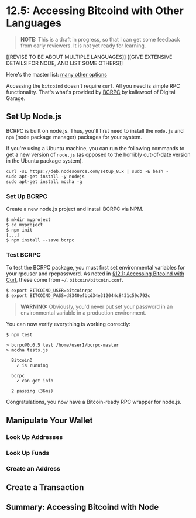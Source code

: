 # 12.5: Accessing Bitcoind with Other Languages

> **NOTE:** This is a draft in progress, so that I can get some feedback from early reviewers. It is not yet ready for learning.

[[REVISE TO BE ABOUT MULTIPLE LANGUAGES]]
[[GIVE EXTENSIVE DETAILS FOR NODE, AND LIST SOME OTHERS]]

Here's the master list:  [many other options](https://en.bitcoin.it/wiki/API_reference_(JSON-RPC))

Accessing the `bitcoind` doesn't require `curl`. All you need is simple RPC functionality. That's what's provided by [BCRPC](https://github.com/dgarage/bcrpc) by kallewoof of Digital Garage.

## Set Up Node.js

BCRPC is built on node.js. Thus, you'll first need to install the `node.js` and `npm` (node package manager) packages for your system. 

If you're using a Ubuntu machine, you can run the following commands to get a new version of `node.js` (as opposed to the horribly out-of-date version in the Ubuntu package system).
```
curl -sL https://deb.nodesource.com/setup_8.x | sudo -E bash -
sudo apt-get install -y nodejs
sudo apt-get install mocha -g
```
### Set Up BCRPC

Create a new node.js project and install BCRPC via NPM.
```
$ mkdir myproject
$ cd myproject
$ npm init
[...]
$ npm install --save bcrpc
```
### Test BCRPC

To test the BCRPC package, you must first set environmental variables for your rpcuser and rpcpassword. As noted in [§12.1: Accessing Bitcoind with Curl](12_1_Accessing_Bitcoind_with_Curl.md), these come from `~/.bitcoin/bitcoin.conf`.
```
$ export BITCOIND_USER=bitcoinrpc
$ export BITCOIND_PASS=d8340efbcd34e312044c8431c59c792c
```
> **WARNING:** Obviously, you'd never put set your password in an environmental variable in a production environment.

You can now verify everything is working correctly:
```
$ npm test

> bcrpc@0.0.5 test /home/user1/bcrpc-master
> mocha tests.js

  BitcoinD
    ✓ is running

  bcrpc
    ✓ can get info

  2 passing (36ms)
```
Congratulations, you now have a Bitcoin-ready RPC wrapper for node.js.

## Manipulate Your Wallet

### Look Up Addresses

### Look Up Funds

### Create an Address

## Create a Transaction
 
## Summary: Accessing Bitcoind with Node
